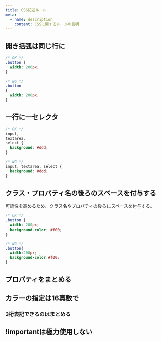 ```yaml
---
title: CSS記述ルール
meta:
  - name: description
    content: CSSに関するルールの説明
---
```


## 開き括弧は同じ行に

```css
/* OK */
.button {
  width: 200px;
}

/* NG */
.button
{
  width: 200px;
}
```


## 一行に一セレクタ

```css
/* OK */
input,
textarea,
select {
  background: #ddd;
}

/* NG */
input, textarea, select {
  background: #ddd;
}
```


## クラス・プロパティ名の後ろのスペースを付与する

可読性を高めるため、クラス名やプロパティの後ろにスペースを付与する。

```css
/* OK */
.button {
  width: 200px;
  background-color: #f00;
}

/* NG */
.button{
  width:200px;
  background-color:#f00;
}
```


## プロパティをまとめる

## カラーの指定は16真数で
### 3桁表記できるのはまとめる

## !importantは極力使用しない